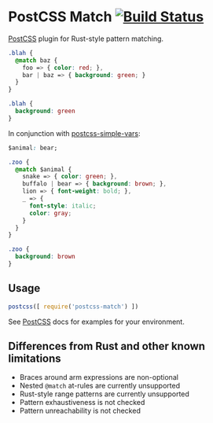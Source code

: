 # PostCSS Match [![Build Status][ci-img]][ci]

[PostCSS] plugin for Rust-style pattern matching.

[PostCSS]: https://github.com/postcss/postcss
[ci-img]:  https://travis-ci.org/rtsao/postcss-match.svg
[ci]:      https://travis-ci.org/rtsao/postcss-match
[postcss-simple-vars]: https://github.com/postcss/postcss-simple-vars

```css
.blah {
  @match baz {
    foo => { color: red; },
    bar | baz => { background: green; }
  }
}
```

```css
.blah {
  background: green
}
```

In conjunction with [postcss-simple-vars]:

```css
$animal: bear;

.zoo {
  @match $animal {
    snake => { color: green; },
    buffalo | bear => { background: brown; },
    lion => { font-weight: bold; },
    _ => {
      font-style: italic;
      color: gray;
    }
  }
}
```

```css
.zoo {
  background: brown
}
```

## Usage

```js
postcss([ require('postcss-match') ])
```

See [PostCSS] docs for examples for your environment.

## Differences from Rust and other known limitations

* Braces around arm expressions are non-optional
* Nested `@match` at-rules are currently unsupported
* Rust-style range patterns are currently unsupported
* Pattern exhaustiveness is not checked
* Pattern unreachability is not checked
